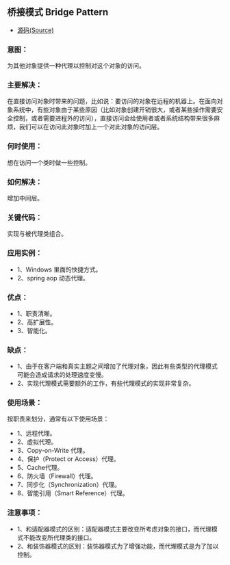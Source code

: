 ## 桥接模式 Bridge Pattern
- [源码(Source)](../bridge)
### 意图：
为其他对象提供一种代理以控制对这个对象的访问。

### 主要解决：
在直接访问对象时带来的问题，比如说：要访问的对象在远程的机器上。在面向对象系统中，有些对象由于某些原因（比如对象创建开销很大，或者某些操作需要安全控制，或者需要进程外的访问），直接访问会给使用者或者系统结构带来很多麻烦，我们可以在访问此对象时加上一个对此对象的访问层。

### 何时使用：
想在访问一个类时做一些控制。

### 如何解决：
增加中间层。

### 关键代码：
实现与被代理类组合。

### 应用实例： 
- 1、Windows 里面的快捷方式。 
- 2、spring aop 动态代理。

### 优点： 
- 1、职责清晰。 
- 2、高扩展性。 
- 3、智能化。

### 缺点： 
- 1、由于在客户端和真实主题之间增加了代理对象，因此有些类型的代理模式可能会造成请求的处理速度变慢。 
- 2、实现代理模式需要额外的工作，有些代理模式的实现非常复杂。

### 使用场景：
按职责来划分，通常有以下使用场景： 
- 1、远程代理。 
- 2、虚拟代理。 
- 3、Copy-on-Write 代理。 
- 4、保护（Protect or Access）代理。 
- 5、Cache代理。 
- 6、防火墙（Firewall）代理。 
- 7、同步化（Synchronization）代理。 
- 8、智能引用（Smart Reference）代理。

### 注意事项： 
- 1、和适配器模式的区别：适配器模式主要改变所考虑对象的接口，而代理模式不能改变所代理类的接口。 
- 2、和装饰器模式的区别：装饰器模式为了增强功能，而代理模式是为了加以控制。